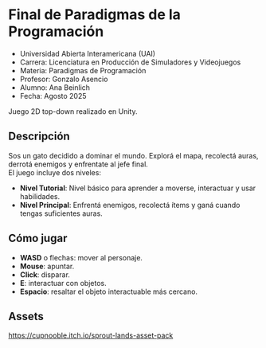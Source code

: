 # Final de Paradigmas de la Programación
   - Universidad Abierta Interamericana (UAI)
   - Carrera: Licenciatura en Producción de Simuladores y Videojuegos
   - Materia: Paradigmas de Programación
   - Profesor: Gonzalo Asencio
   - Alumno: Ana Beinlich
   - Fecha: Agosto 2025
     
Juego 2D top-down realizado en Unity.

## Descripción
Sos un gato decidido a dominar el mundo. Explorá el mapa, recolectá auras, derrotá enemigos y enfrentate al jefe final.  
El juego incluye dos niveles:
- **Nivel Tutorial**: Nivel básico para aprender a moverse, interactuar y usar habilidades.
- **Nivel Principal**: Enfrentá enemigos, recolectá ítems y ganá cuando tengas suficientes auras.

## Cómo jugar
- **WASD** o flechas: mover al personaje.
- **Mouse**: apuntar.
- **Click**: disparar.
- **E**: interactuar con objetos.
- **Espacio**: resaltar el objeto interactuable más cercano.

## Assets
https://cupnooble.itch.io/sprout-lands-asset-pack 
